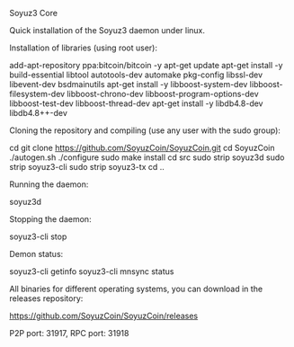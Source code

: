 
Soyuz3 Core

Quick installation of the Soyuz3 daemon under linux.

Installation of libraries (using root user):

add-apt-repository ppa:bitcoin/bitcoin -y
apt-get update
apt-get install -y build-essential libtool autotools-dev automake pkg-config libssl-dev libevent-dev bsdmainutils
apt-get install -y libboost-system-dev libboost-filesystem-dev libboost-chrono-dev libboost-program-options-dev libboost-test-dev libboost-thread-dev
apt-get install -y libdb4.8-dev libdb4.8++-dev

Cloning the repository and compiling (use any user with the sudo group):

cd
git clone https://github.com/SoyuzCoin/SoyuzCoin.git
cd SoyuzCoin
./autogen.sh
./configure
sudo make install
cd src
sudo strip soyuz3d
sudo strip soyuz3-cli
sudo strip soyuz3-tx
cd ..

Running the daemon:

soyuz3d 

Stopping the daemon:

soyuz3-cli stop

Demon status:

soyuz3-cli getinfo
soyuz3-cli mnsync status

All binaries for different operating systems, you can download in the releases repository:

https://github.com/SoyuzCoin/SoyuzCoin/releases

P2P port: 31917, RPC port: 31918
